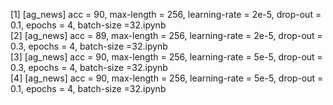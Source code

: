 [1] [ag_news] acc = 90, max-length = 256, learning-rate = 2e-5, drop-out = 0.1, epochs = 4, batch-size =32.ipynb
<br>
[2] [ag_news] acc = 89, max-length = 256, learning-rate = 2e-5, drop-out = 0.3, epochs = 4, batch-size =32.ipynb
<br>
[3] [ag_news] acc = 90, max-length = 256, learning-rate = 5e-5, drop-out = 0.3, epochs = 4, batch-size =32.ipynb
<br>
[4] [ag_news] acc = 90, max-length = 256, learning-rate = 5e-5, drop-out = 0.1, epochs = 4, batch-size =32.ipynb
